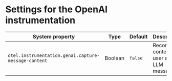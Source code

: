 # Settings for the OpenAI instrumentation

| System property                                      | Type    | Default | Description                              |
|------------------------------------------------------|---------|---------|------------------------------------------|
| `otel.instrumentation.genai.capture-message-content` | Boolean | `false` | Record content of user and LLM messages. |
